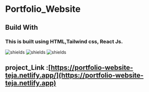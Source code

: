  # Portfolio_Website

 ## Build With 

### This is built using HTML,Tailwind css, React Js.

![shields](https://img.shields.io/badge/HTML5-E34F26?style=for-the-badge&logo=html5&logoColor=white)
![shields](https://img.shields.io/badge/Tailwind_CSS-38B2AC?style=for-the-badge&logo=tailwind-css&logoColor=white)
![shields](https://img.shields.io/badge/JavaScript-F7DF1E?style=for-the-badge&logo=javascript&logoColor=black)


 ## project_Link :[https://portfolio-website-teja.netlify.app/](https://portfolio-website-teja.netlify.app)
